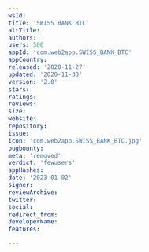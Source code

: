 ```yaml
---
wsId: 
title: 'SWISS BANK BTC'
altTitle: 
authors: 
users: 500
appId: 'com.web2app.SWISS_BANK_BTC'
appCountry: 
released: '2020-11-27'
updated: '2020-11-30'
version: '2.0'
stars: 
ratings: 
reviews: 
size: 
website: 
repository: 
issue: 
icon: 'com.web2app.SWISS_BANK_BTC.jpg'
bugbounty: 
meta: 'removed'
verdict: 'fewusers'
appHashes: 
date: '2023-01-02'
signer: 
reviewArchive: 
twitter: 
social: 
redirect_from: 
developerName: 
features: 

---
```



